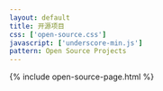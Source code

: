 ```yaml
---
layout: default
title: 开源项目
css: ['open-source.css']
javascript: ['underscore-min.js']
pattern: Open Source Projects
---
```

{% include open-source-page.html %}